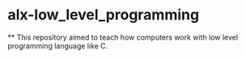 # alx-low_level_programming
** This repository aimed to teach how computers work with low level programming language like C.
